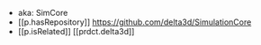 


- aka: SimCore
- [[p.hasRepository]] https://github.com/delta3d/SimulationCore
- [[p.isRelated]] [[prdct.delta3d]]
